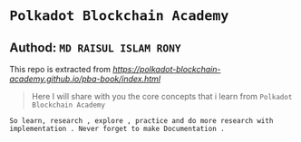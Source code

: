 # **`Polkadot Blockchain Academy`**

## Authod: `MD RAISUL ISLAM RONY`


This repo is extracted from _https://polkadot-blockchain-academy.github.io/pba-book/index.html_ 

> Here I will share with you the core concepts that i learn from `Polkadot Blockchain Academy` 

```
So learn, research , explore , practice and do more research with implementation . Never forget to make Documentation . 
```